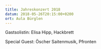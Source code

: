 ```yaml
---
title: Jahreskonzert 2018
datum: 2018-05-26T20:15:00+0200
ort: Aula Bürglen
---
```


Gastsolistin: Elisa Hipp, Hackbrett

Special Guest: Öscher Saitenmusik, Pfronten
